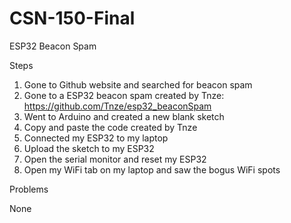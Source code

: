# CSN-150-Final

ESP32 Beacon Spam

Steps

1. Gone to Github website and searched for beacon spam
2. Gone to a ESP32 beacon spam created by Tnze: https://github.com/Tnze/esp32_beaconSpam
3. Went to Arduino and created a new blank sketch
4. Copy and paste the code created by Tnze
5. Connected my ESP32 to my laptop
6. Upload the sketch to my ESP32
7. Open the serial monitor and reset my ESP32
8. Open my WiFi tab on my laptop and saw the bogus WiFi spots

Problems

None
